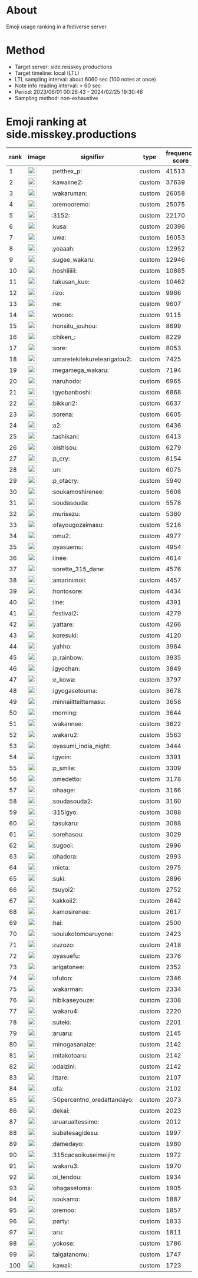 # About
Emoji usage ranking in a fediverse server

# Method
- Target server: side.misskey.productions
- Target timeline: local (LTL)
- LTL sampling interval: about 6060 sec (100 notes at once)
- Note info reading interval: > 60 sec
- Period: 2023/06/01 00:26:43 - 2024/02/25 19:30:46 
- Sampling method: non-exhaustive

# Emoji ranking at side.misskey.productions

|rank|image|signifier|type|frequency score|
|----|----|----|----|----|
|1|<img height="24" src="https://side.misskey.productions/emoji/petthex_p.webp">|:petthex_p:|custom|41513|
|2|<img height="24" src="https://side.misskey.productions/emoji/kawaiine2.webp">|:kawaiine2:|custom|37639|
|3|<img height="24" src="https://side.misskey.productions/emoji/wakaruman.webp">|:wakaruman:|custom|26058|
|4|<img height="24" src="https://side.misskey.productions/emoji/oremooremo.webp">|:oremooremo:|custom|25075|
|5|<img height="24" src="https://side.misskey.productions/emoji/3152.webp">|:3152:|custom|22170|
|6|<img height="24" src="https://side.misskey.productions/emoji/kusa.webp">|:kusa:|custom|20396|
|7|<img height="24" src="https://side.misskey.productions/emoji/uwa.webp">|:uwa:|custom|16053|
|8|<img height="24" src="https://side.misskey.productions/emoji/yeaaah.webp">|:yeaaah:|custom|12952|
|9|<img height="24" src="https://side.misskey.productions/emoji/sugee_wakaru.webp">|:sugee_wakaru:|custom|12946|
|10|<img height="24" src="https://side.misskey.productions/emoji/hoshiiiiii.webp">|:hoshiiiiii:|custom|10885|
|11|<img height="24" src="https://side.misskey.productions/emoji/takusan_kue.webp">|:takusan_kue:|custom|10462|
|12|<img height="24" src="https://side.misskey.productions/emoji/iizo.webp">|:iizo:|custom|9966|
|13|<img height="24" src="https://side.misskey.productions/emoji/ne.webp">|:ne:|custom|9607|
|14|<img height="24" src="https://side.misskey.productions/emoji/woooo.webp">|:woooo:|custom|9115|
|15|<img height="24" src="https://side.misskey.productions/emoji/honsitu_jouhou.webp">|:honsitu_jouhou:|custom|8699|
|16|<img height="24" src="https://side.misskey.productions/emoji/chiken_.webp">|:chiken_:|custom|8229|
|17|<img height="24" src="https://side.misskey.productions/emoji/sore.webp">|:sore:|custom|8053|
|18|<img height="24" src="https://side.misskey.productions/emoji/umaretekitekuretearigatou2.webp">|:umaretekitekuretearigatou2:|custom|7425|
|19|<img height="24" src="https://side.misskey.productions/emoji/megamega_wakaru.webp">|:megamega_wakaru:|custom|7194|
|20|<img height="24" src="https://side.misskey.productions/emoji/naruhodo.webp">|:naruhodo:|custom|6965|
|21|<img height="24" src="https://side.misskey.productions/emoji/igyobanboshi.webp">|:igyobanboshi:|custom|6868|
|22|<img height="24" src="https://side.misskey.productions/emoji/bikkuri2.webp">|:bikkuri2:|custom|6637|
|23|<img height="24" src="https://side.misskey.productions/emoji/sorena.webp">|:sorena:|custom|6605|
|24|<img height="24" src="https://side.misskey.productions/emoji/a2.webp">|:a2:|custom|6436|
|25|<img height="24" src="https://side.misskey.productions/emoji/tashikani.webp">|:tashikani:|custom|6413|
|26|<img height="24" src="https://side.misskey.productions/emoji/oishisou.webp">|:oishisou:|custom|6279|
|27|<img height="24" src="https://side.misskey.productions/emoji/p_cry.webp">|:p_cry:|custom|6154|
|28|<img height="24" src="https://side.misskey.productions/emoji/un.webp">|:un:|custom|6075|
|29|<img height="24" src="https://side.misskey.productions/emoji/p_otacry.webp">|:p_otacry:|custom|5940|
|30|<img height="24" src="https://side.misskey.productions/emoji/soukamoshirenee.webp">|:soukamoshirenee:|custom|5608|
|31|<img height="24" src="https://side.misskey.productions/emoji/soudasouda.webp">|:soudasouda:|custom|5578|
|32|<img height="24" src="https://side.misskey.productions/emoji/murisezu.webp">|:murisezu:|custom|5360|
|33|<img height="24" src="https://side.misskey.productions/emoji/ofayougozaimasu.webp">|:ofayougozaimasu:|custom|5216|
|34|<img height="24" src="https://side.misskey.productions/emoji/omu2.webp">|:omu2:|custom|4977|
|35|<img height="24" src="https://side.misskey.productions/emoji/oyasuemu.webp">|:oyasuemu:|custom|4954|
|36|<img height="24" src="https://side.misskey.productions/emoji/iinee.webp">|:iinee:|custom|4614|
|37|<img height="24" src="https://side.misskey.productions/emoji/sorette_315_dane.webp">|:sorette_315_dane:|custom|4576|
|38|<img height="24" src="https://side.misskey.productions/emoji/amarinimoii.webp">|:amarinimoii:|custom|4457|
|39|<img height="24" src="https://side.misskey.productions/emoji/hontosore.webp">|:hontosore:|custom|4434|
|40|<img height="24" src="https://side.misskey.productions/emoji/iine.webp">|:iine:|custom|4391|
|41|<img height="24" src="https://side.misskey.productions/emoji/festival2.webp">|:festival2:|custom|4279|
|42|<img height="24" src="https://side.misskey.productions/emoji/yattare.webp">|:yattare:|custom|4266|
|43|<img height="24" src="https://side.misskey.productions/emoji/koresuki.webp">|:koresuki:|custom|4120|
|44|<img height="24" src="https://side.misskey.productions/emoji/yahho.webp">|:yahho:|custom|3964|
|45|<img height="24" src="https://side.misskey.productions/emoji/p_rainbow.webp">|:p_rainbow:|custom|3935|
|46|<img height="24" src="https://side.misskey.productions/emoji/igyochan.webp">|:igyochan:|custom|3849|
|47|<img height="24" src="https://side.misskey.productions/emoji/e_kowa.webp">|:e_kowa:|custom|3797|
|48|<img height="24" src="https://side.misskey.productions/emoji/igyogasetouma.webp">|:igyogasetouma:|custom|3678|
|49|<img height="24" src="https://side.misskey.productions/emoji/minnaiitteittemasu.webp">|:minnaiitteittemasu:|custom|3658|
|50|<img height="24" src="https://side.misskey.productions/emoji/morning.webp">|:morning:|custom|3644|
|51|<img height="24" src="https://side.misskey.productions/emoji/wakannee.webp">|:wakannee:|custom|3622|
|52|<img height="24" src="https://side.misskey.productions/emoji/wakaru2.webp">|:wakaru2:|custom|3563|
|53|<img height="24" src="https://side.misskey.productions/emoji/oyasumi_india_night.webp">|:oyasumi_india_night:|custom|3444|
|54|<img height="24" src="https://side.misskey.productions/emoji/igyoin.webp">|:igyoin:|custom|3391|
|55|<img height="24" src="https://side.misskey.productions/emoji/p_smile.webp">|:p_smile:|custom|3309|
|56|<img height="24" src="https://side.misskey.productions/emoji/omedetto.webp">|:omedetto:|custom|3178|
|57|<img height="24" src="https://side.misskey.productions/emoji/ohaage.webp">|:ohaage:|custom|3166|
|58|<img height="24" src="https://side.misskey.productions/emoji/soudasouda2.webp">|:soudasouda2:|custom|3160|
|59|<img height="24" src="https://side.misskey.productions/emoji/315igyo.webp">|:315igyo:|custom|3088|
|60|<img height="24" src="https://side.misskey.productions/emoji/tasukaru.webp">|:tasukaru:|custom|3088|
|61|<img height="24" src="https://side.misskey.productions/emoji/sorehasou.webp">|:sorehasou:|custom|3029|
|62|<img height="24" src="https://side.misskey.productions/emoji/sugooi.webp">|:sugooi:|custom|2996|
|63|<img height="24" src="https://side.misskey.productions/emoji/ohadora.webp">|:ohadora:|custom|2993|
|64|<img height="24" src="https://side.misskey.productions/emoji/mieta.webp">|:mieta:|custom|2975|
|65|<img height="24" src="https://side.misskey.productions/emoji/suki.webp">|:suki:|custom|2896|
|66|<img height="24" src="https://side.misskey.productions/emoji/tsuyoi2.webp">|:tsuyoi2:|custom|2752|
|67|<img height="24" src="https://side.misskey.productions/emoji/kakkoii2.webp">|:kakkoii2:|custom|2642|
|68|<img height="24" src="https://side.misskey.productions/emoji/kamosirenee.webp">|:kamosirenee:|custom|2617|
|69|<img height="24" src="https://side.misskey.productions/emoji/hai.webp">|:hai:|custom|2500|
|70|<img height="24" src="https://side.misskey.productions/emoji/souiukotomoaruyone.webp">|:souiukotomoaruyone:|custom|2423|
|71|<img height="24" src="https://side.misskey.productions/emoji/zuzozo.webp">|:zuzozo:|custom|2418|
|72|<img height="24" src="https://side.misskey.productions/emoji/oyasuefu.webp">|:oyasuefu:|custom|2376|
|73|<img height="24" src="https://side.misskey.productions/emoji/arigatonee.webp">|:arigatonee:|custom|2352|
|74|<img height="24" src="https://side.misskey.productions/emoji/ofuton.webp">|:ofuton:|custom|2346|
|75|<img height="24" src="https://side.misskey.productions/emoji/wakarman.webp">|:wakarman:|custom|2334|
|76|<img height="24" src="https://side.misskey.productions/emoji/hibikaseyouze.webp">|:hibikaseyouze:|custom|2308|
|77|<img height="24" src="https://side.misskey.productions/emoji/wakaru4.webp">|:wakaru4:|custom|2220|
|78|<img height="24" src="https://side.misskey.productions/emoji/suteki.webp">|:suteki:|custom|2201|
|79|<img height="24" src="https://side.misskey.productions/emoji/aruaru.webp">|:aruaru:|custom|2145|
|80|<img height="24" src="https://side.misskey.productions/emoji/minogasanaize.webp">|:minogasanaize:|custom|2142|
|81|<img height="24" src="https://side.misskey.productions/emoji/mitakotoaru.webp">|:mitakotoaru:|custom|2142|
|82|<img height="24" src="https://side.misskey.productions/emoji/odaizini.webp">|:odaizini:|custom|2142|
|83|<img height="24" src="https://side.misskey.productions/emoji/ittare.webp">|:ittare:|custom|2107|
|84|<img height="24" src="https://side.misskey.productions/emoji/ofa.webp">|:ofa:|custom|2102|
|85|<img height="24" src="https://side.misskey.productions/emoji/50percentno_oredattandayo.webp">|:50percentno_oredattandayo:|custom|2073|
|86|<img height="24" src="https://side.misskey.productions/emoji/dekai.webp">|:dekai:|custom|2023|
|87|<img height="24" src="https://side.misskey.productions/emoji/aruarualtessimo.webp">|:aruarualtessimo:|custom|2012|
|88|<img height="24" src="https://side.misskey.productions/emoji/subetesagidesu.webp">|:subetesagidesu:|custom|1997|
|89|<img height="24" src="https://side.misskey.productions/emoji/damedayo.webp">|:damedayo:|custom|1980|
|90|<img height="24" src="https://side.misskey.productions/emoji/315cacaoikuseimeijin.webp">|:315cacaoikuseimeijin:|custom|1972|
|91|<img height="24" src="https://side.misskey.productions/emoji/wakaru3.webp">|:wakaru3:|custom|1970|
|92|<img height="24" src="https://side.misskey.productions/emoji/oi_tendou.webp">|:oi_tendou:|custom|1934|
|93|<img height="24" src="https://side.misskey.productions/emoji/ohagasetoma.webp">|:ohagasetoma:|custom|1905|
|94|<img height="24" src="https://side.misskey.productions/emoji/soukamo.webp">|:soukamo:|custom|1887|
|95|<img height="24" src="https://side.misskey.productions/emoji/oremoo.webp">|:oremoo:|custom|1857|
|96|<img height="24" src="https://side.misskey.productions/emoji/party.webp">|:party:|custom|1833|
|97|<img height="24" src="https://side.misskey.productions/emoji/aru.webp">|:aru:|custom|1811|
|98|<img height="24" src="https://side.misskey.productions/emoji/yokose.webp">|:yokose:|custom|1786|
|99|<img height="24" src="https://side.misskey.productions/emoji/taigatanomu.webp">|:taigatanomu:|custom|1747|
|100|<img height="24" src="https://side.misskey.productions/emoji/kawaii.webp">|:kawaii:|custom|1723|
